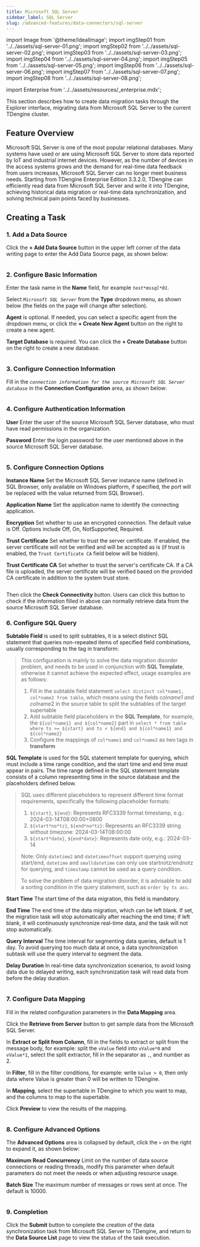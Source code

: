 ```yaml
---
title: Microsoft SQL Server
sidebar_label: SQL Server
slug: /advanced-features/data-connectors/sql-server
---
```


import Image from '@theme/IdealImage';
import imgStep01 from '../../assets/sql-server-01.png';
import imgStep02 from '../../assets/sql-server-02.png';
import imgStep03 from '../../assets/sql-server-03.png';
import imgStep04 from '../../assets/sql-server-04.png';
import imgStep05 from '../../assets/sql-server-05.png';
import imgStep06 from '../../assets/sql-server-06.png';
import imgStep07 from '../../assets/sql-server-07.png';
import imgStep08 from '../../assets/sql-server-08.png';

import Enterprise from '../../assets/resources/_enterprise.mdx';

<Enterprise/>

This section describes how to create data migration tasks through the Explorer interface, migrating data from Microsoft SQL Server to the current TDengine cluster.

## Feature Overview

Microsoft SQL Server is one of the most popular relational databases. Many systems have used or are using Microsoft SQL Server to store data reported by IoT and industrial internet devices. However, as the number of devices in the access systems grows and the demand for real-time data feedback from users increases, Microsoft SQL Server can no longer meet business needs. Starting from TDengine Enterprise Edition 3.3.2.0, TDengine can efficiently read data from Microsoft SQL Server and write it into TDengine, achieving historical data migration or real-time data synchronization, and solving technical pain points faced by businesses.

## Creating a Task

### 1. Add a Data Source

Click the **+ Add Data Source** button in the upper left corner of the data writing page to enter the Add Data Source page, as shown below:

<figure>
<Image img={imgStep01} alt=""/>
</figure>

### 2. Configure Basic Information

Enter the task name in the **Name** field, for example *`test*mssql*01`*.

Select *`Microsoft SQL Server`* from the **Type** dropdown menu, as shown below (the fields on the page will change after selection).

**Agent** is optional. If needed, you can select a specific agent from the dropdown menu, or click the **+ Create New Agent** button on the right to create a new agent.

**Target Database** is required. You can click the **+ Create Database** button on the right to create a new database.

<figure>
<Image img={imgStep02} alt=""/>
</figure>

### 3. Configure Connection Information

Fill in the *`connection information for the source Microsoft SQL Server database`* in the **Connection Configuration** area, as shown below:

<figure>
<Image img={imgStep03} alt=""/>
</figure>

### 4. Configure Authentication Information

**User** Enter the user of the source Microsoft SQL Server database, who must have read permissions in the organization.

**Password** Enter the login password for the user mentioned above in the source Microsoft SQL Server database.

<figure>
<Image img={imgStep04} alt=""/>
</figure>

### 5. Configure Connection Options

**Instance Name** Set the Microsoft SQL Server instance name (defined in SQL Browser, only available on Windows platform, if specified, the port will be replaced with the value returned from SQL Browser).

**Application Name** Set the application name to identify the connecting application.

**Encryption** Set whether to use an encrypted connection. The default value is Off. Options include Off, On, NotSupported, Required.

**Trust Certificate** Set whether to trust the server certificate. If enabled, the server certificate will not be verified and will be accepted as is (if trust is enabled, the `Trust Certificate CA` field below will be hidden).

**Trust Certificate CA** Set whether to trust the server's certificate CA. If a CA file is uploaded, the server certificate will be verified based on the provided CA certificate in addition to the system trust store.

<figure>
<Image img={imgStep05} alt=""/>
</figure>
  
Then click the **Check Connectivity** button. Users can click this button to check if the information filled in above can normally retrieve data from the source Microsoft SQL Server database.

### 6. Configure SQL Query

**Subtable Field** is used to split subtables, it is a select distinct SQL statement that queries non-repeated items of specified field combinations, usually corresponding to the tag in transform:
> This configuration is mainly to solve the data migration disorder problem, and needs to be used in conjunction with **SQL Template**, otherwise it cannot achieve the expected effect, usage examples are as follows:
>
> 1. Fill in the subtable field statement `select distinct col*name1, col*name2 from table`, which means using the fields col*name1 and col*name2 in the source table to split the subtables of the target supertable
> 2. Add subtable field placeholders in the **SQL Template**, for example, the `${col*name1} and ${col*name2}` part in `select * from table where ts >= ${start} and ts < ${end} and ${col*name1} and ${col*name2}`
> 3. Configure the mappings of `col*name1` and `col*name2` as two tags in **transform**

**SQL Template** is used for the SQL statement template for querying, which must include a time range condition, and the start time and end time must appear in pairs. The time range defined in the SQL statement template consists of a column representing time in the source database and the placeholders defined below.
> SQL uses different placeholders to represent different time format requirements, specifically the following placeholder formats:
>
> 1. `${start}`, `${end}`: Represents RFC3339 format timestamp, e.g.: 2024-03-14T08:00:00+0800
> 2. `${start*no*tz}`, `${end*no*tz}`: Represents an RFC3339 string without timezone: 2024-03-14T08:00:00
> 3. `${start*date}`, `${end*date}`: Represents date only, e.g.: 2024-03-14
>
> Note: Only `datetime2` and `datetimeoffset` support querying using start/end, `datetime` and `smalldatetime` can only use start*no*tz/end*no*tz for querying, and `timestamp` cannot be used as a query condition.
>
> To solve the problem of data migration disorder, it is advisable to add a sorting condition in the query statement, such as `order by ts asc`.

**Start Time** The start time of the data migration, this field is mandatory.

**End Time** The end time of the data migration, which can be left blank. If set, the migration task will stop automatically after reaching the end time; if left blank, it will continuously synchronize real-time data, and the task will not stop automatically.

**Query Interval** The time interval for segmenting data queries, default is 1 day. To avoid querying too much data at once, a data synchronization subtask will use the query interval to segment the data.

**Delay Duration** In real-time data synchronization scenarios, to avoid losing data due to delayed writing, each synchronization task will read data from before the delay duration.

<figure>
<Image img={imgStep06} alt=""/>
</figure>

### 7. Configure Data Mapping

Fill in the related configuration parameters in the **Data Mapping** area.

Click the **Retrieve from Server** button to get sample data from the Microsoft SQL Server.

In **Extract or Split from Column**, fill in the fields to extract or split from the message body, for example: split the `vValue` field into `vValue*0` and `vValue*1`, select the split extractor, fill in the separator as `,`, and number as 2.

In **Filter**, fill in the filter conditions, for example: write `Value > 0`, then only data where Value is greater than 0 will be written to TDengine.

In **Mapping**, select the supertable in TDengine to which you want to map, and the columns to map to the supertable.

Click **Preview** to view the results of the mapping.

<figure>
<Image img={imgStep07} alt=""/>
</figure>

### 8. Configure Advanced Options

The **Advanced Options** area is collapsed by default, click the `>` on the right to expand it, as shown below:

**Maximum Read Concurrency** Limit on the number of data source connections or reading threads, modify this parameter when default parameters do not meet the needs or when adjusting resource usage.

**Batch Size** The maximum number of messages or rows sent at once. The default is 10000.

<figure>
<Image img={imgStep08} alt=""/>
</figure>

### 9. Completion

Click the **Submit** button to complete the creation of the data synchronization task from Microsoft SQL Server to TDengine, and return to the **Data Source List** page to view the status of the task execution.
